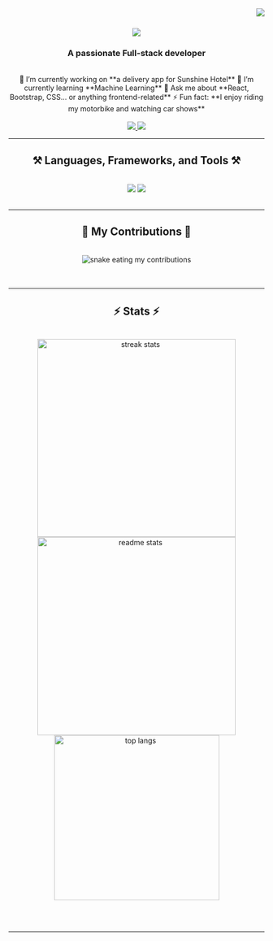 <img align="right" src="https://visitor-badge.laobi.icu/badge?page_id=derrick.korir" />

<h1 align="center">
    <img src="https://readme-typing-svg.herokuapp.com/?font=Righteous&size=35&center=true&vCenter=true&width=500&height=70&duration=4000&lines=Hi+There!+👋;+I'm+Derrick+Korir!;" />
</h1>

<h3 align="center">A passionate Full-stack developer</h3>

<br/>

<div align="center">
    🔭 I’m currently working on **a delivery app for Sunshine Hotel**  
    🌱 I’m currently learning **Machine Learning**  
    💬 Ask me about **React, Bootstrap, CSS... or anything frontend-related**  
    ⚡ Fun fact: **I enjoy riding my motorbike and watching car shows**
</div>

<br/>

<div align="center">
    <a href="mailto:derrickroz4227@gmail.com">
        <img src="https://img.shields.io/badge/Gmail-333333?style=for-the-badge&logo=gmail&logoColor=red" />
    </a>
    <a href="https://linkedin.com/in/derrick-kiptoo-korir" target="_blank">
        <img src="https://img.shields.io/badge/LinkedIn-0077B5?style=for-the-badge&logo=linkedin&logoColor=white" />
    </a>
</div>

<hr/>

<h2 align="center">⚒️ Languages, Frameworks, and Tools ⚒️</h2>
<br/>
<div align="center">
    <img src="https://skillicons.dev/icons?i=react,bootstrap,css,html,github,tailwind,vscode,figma" />
    <img src="https://skillicons.dev/icons?i=javascript,typescript,nodejs,mongodb,python" />
</div>

<br/>
<hr/>

<div align="center">
    <h2>🐍 My Contributions 🐍</h2>
    <br/>
    <img alt="snake eating my contributions" src="https://raw.githubusercontent.com/derrick-korir/derrick-korir/output/github-contribution-grid-snake.svg" />
    <br/><br/><br/>
</div>

<hr/>

<h2 align="center">⚡ Stats ⚡</h2>
<br/>
<div align="center">
    <img width="390" src="https://github-readme-streak-stats.herokuapp.com/?user=derrick-korir&count_private=true&theme=react&border_radius=10" alt="streak stats"/>
    <img width="390" src="https://github-readme-stats.vercel.app/api?username=derrick-korir&count_private=true&show_icons=true&theme=react&rank_icon=github&border_radius=10" alt="readme stats" />
    <br/>
    <img width="325" align="center" src="https://github-readme-stats.vercel.app/api/top-langs/?username=derrick-korir&hide=HTML&langs_count=8&layout=compact&theme=react&border_radius=10&size_weight=0.5&count_weight=0.5" alt="top langs" />
</div>

<br/><br/>
<hr/>
